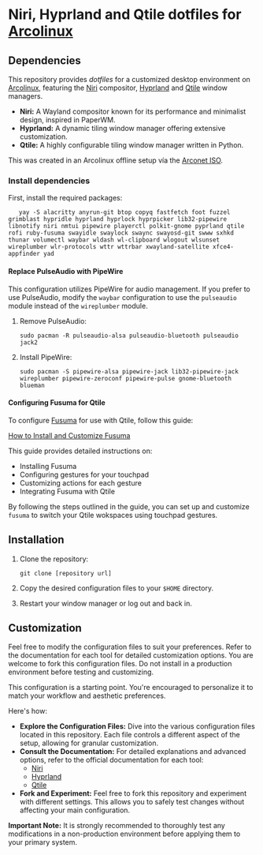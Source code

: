 # Niri, Hyprland and Qtile dotfiles for [Arcolinux](https://www.arcolinux.info/)

## Dependencies

This repository provides _dotfiles_ for a customized desktop environment on [Arcolinux](https://www.arcolinux.info/), featuring the [Niri](https://github.com/YaLTeR/niri) compositor, [Hyprland](https://github.com/hyprwm/Hyprland) and [Qtile](https://github.com/qtile/qtile) window managers.

- **Niri:** A Wayland compositor known for its performance and minimalist design, inspired in PaperWM. 
- **Hyprland:** A dynamic tiling window manager offering extensive customization. 
- **Qtile:** A highly configurable tiling window manager written in Python.

This was created in an Arcolinux offline setup vía the [Arconet ISO](https://www.arcolinux.info/downloads/). 

### Install dependencies

First, install the required packages:

       yay -S alacritty anyrun-git btop copyq fastfetch foot fuzzel grimblast hypridle hyprland hyprlock hyprpicker lib32-pipewire libnotify niri nmtui pipewire playerctl polkit-gnome pyprland qtile rofi ruby-fusuma swayidle swaylock swaync swayosd-git swww sxhkd thunar volumectl waybar wldash wl-clipboard wlogout wlsunset wireplumber wlr-protocols wttr wttrbar xwayland-satellite xfce4-appfinder yad
       
#### Replace PulseAudio with PipeWire

This configuration utilizes PipeWire for audio management. If you prefer to use PulseAudio, modify the `waybar` configuration to use the `pulseaudio` module instead of the `wireplumber` module.

1. Remove PulseAudio:
  
       sudo pacman -R pulseaudio-alsa pulseaudio-bluetooth pulseaudio jack2

2. Install PipeWire:

       sudo pacman -S pipewire-alsa pipewire-jack lib32-pipewire-jack wireplumber pipewire-zeroconf pipewire-pulse gnome-bluetooth blueman
  
#### Configuring Fusuma for Qtile

To configure [Fusuma](https://github.com/iberianpig/fusuma) for use with Qtile, follow this guide:

[How to Install and Customize Fusuma](https://dev.to/iberianpig/how-to-install-and-customize-fusuma-73l) 

This guide provides detailed instructions on:

* Installing Fusuma
* Configuring gestures for your touchpad
* Customizing actions for each gesture
* Integrating Fusuma with Qtile

By following the steps outlined in the guide, you can set up and customize `fusuma` to switch your Qtile wokspaces using touchpad gestures.

## Installation

1. Clone the repository:

       git clone [repository url]

2. Copy the desired configuration files to your `$HOME` directory.

3. Restart your window manager or log out and back in.

## Customization

Feel free to modify the configuration files to suit your preferences. Refer to the documentation for each tool for detailed customization options. You are welcome to fork this configuration files. Do not install in a production environment before testing and customizing. 

This configuration is a starting point. You're encouraged to personalize it to match your workflow and aesthetic preferences.  

Here's how:

* **Explore the Configuration Files:** Dive into the various configuration files located in this repository. Each file controls a different aspect of the setup, allowing for granular customization.
* **Consult the Documentation:** For detailed explanations and advanced options, refer to the official documentation for each tool:
    *   [Niri](https://github.com/YaLTeR/niri/wiki/Getting-Started)
    *   [Hyprland](https://wiki.hyprland.org/)
    *   [Qtile](https://docs.qtile.org/en/latest/)
* **Fork and Experiment:** Feel free to fork this repository and experiment with different settings. This allows you to safely test changes without affecting your main configuration.

**Important Note:** It is strongly recommended to thoroughly test any modifications in a non-production environment before applying them to your primary system.
